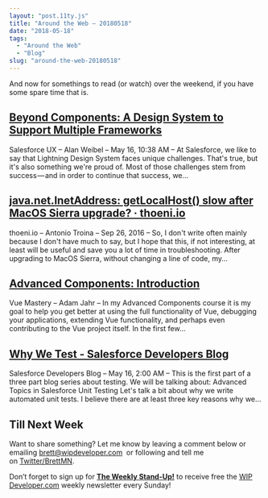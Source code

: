 ```yaml
---
layout: "post.11ty.js"
title: "Around the Web – 20180518"
date: "2018-05-18"
tags: 
  - "Around the Web"
  - "Blog"
slug: "around-the-web-20180518"
---
```


And now for somethings to read (or watch) over the weekend, if you have some spare time that is.

## [Beyond Components: A Design System to Support Multiple Frameworks](https://medium.com/salesforce-ux/beyond-components-a-design-system-to-support-multiple-frameworks-cb1e4d511f66)

Salesforce UX – Alan Weibel – May 16, 10:38 AM – At Salesforce, we like to say that Lightning Design System faces unique challenges. That's true, but it's also something we're proud of. Most of those challenges stem from success — and in order to continue that success, we…

## [java.net.InetAddress: getLocalHost() slow after MacOS Sierra upgrade? · thoeni.io](https://thoeni.io/post/macos-sierra-java/)

thoeni.io – Antonio Troina – Sep 26, 2016 – So, I don't write often mainly because I don't have much to say, but I hope that this, if not interesting, at least will be useful and save you a lot of time in troubleshooting. After upgrading to MacOS Sierra, without changing a line of code, my…

## [Advanced Components: Introduction](https://www.vuemastery.com/courses/advanced-components/the-introduction/)

Vue Mastery – Adam Jahr – In my Advanced Components course it is my goal to help you get better at using the full functionality of Vue, debugging your applications, extending Vue functionality, and perhaps even contributing to the Vue project itself. In the first few…

## [Why We Test - Salesforce Developers Blog](https://developer.salesforce.com/blogs/2018/05/why-we-test.html)

Salesforce Developers Blog – May 16, 2:00 AM – This is the first part of a three part blog series about testing. We will be talking about: Advanced Topics in Salesforce Unit Testing Let's talk a bit about why we write automated unit tests. I believe there are at least three key reasons why we…

## Till Next Week

Want to share something? Let me know by leaving a comment below or emailing [brett@wipdeveloper.com](mailto:brett@wipdeveloper.com)  or following and tell me on [Twitter/BrettMN](https://twitter.com/BrettMN).

Don’t forget to sign up for **[The Weekly Stand-Up!](https://wipdeveloper.wpcomstaging.com/newsletter/)** to receive free the [WIP Developer.com](https://wipdeveloper.wpcomstaging.com/) weekly newsletter every Sunday!

